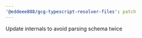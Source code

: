 ```yaml
---
'@eddeee888/gcg-typescript-resolver-files': patch
---
```


Update internals to avoid parsing schema twice
